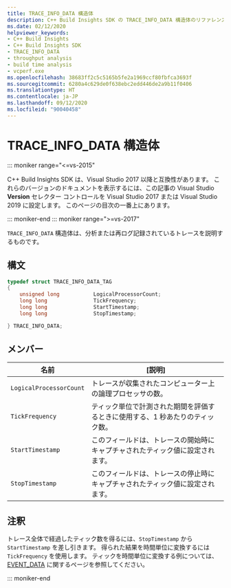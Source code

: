 ```yaml
---
title: TRACE_INFO_DATA 構造体
description: C++ Build Insights SDK の TRACE_INFO_DATA 構造体のリファレンス。
ms.date: 02/12/2020
helpviewer_keywords:
- C++ Build Insights
- C++ Build Insights SDK
- TRACE_INFO_DATA
- throughput analysis
- build time analysis
- vcperf.exe
ms.openlocfilehash: 38683ff2c5c5165b5fe2a1969ccf80fbfca3693f
ms.sourcegitcommit: 6280a4c629de0f638ebc2edd446de2a9b11f0406
ms.translationtype: HT
ms.contentlocale: ja-JP
ms.lasthandoff: 09/12/2020
ms.locfileid: "90040458"
---
```

# <a name="trace_info_data-structure"></a>TRACE_INFO_DATA 構造体

::: moniker range="<=vs-2015"

C++ Build Insights SDK は、Visual Studio 2017 以降と互換性があります。 これらのバージョンのドキュメントを表示するには、この記事の Visual Studio **Version** セレクター コントロールを Visual Studio 2017 または Visual Studio 2019 に設定します。 このページの目次の一番上にあります。

::: moniker-end
::: moniker range=">=vs-2017"

`TRACE_INFO_DATA` 構造体は、分析または再ログ記録されているトレースを説明するものです。

## <a name="syntax"></a>構文

```cpp
typedef struct TRACE_INFO_DATA_TAG
{
    unsigned long           LogicalProcessorCount;
    long long               TickFrequency;
    long long               StartTimestamp;
    long long               StopTimestamp;

} TRACE_INFO_DATA;
```

## <a name="members"></a>メンバー

| 名前 | [説明] |
|--|--|
| `LogicalProcessorCount` | トレースが収集されたコンピューター上の論理プロセッサの数。 |
| `TickFrequency` | ティック単位で計測された期間を評価するときに使用する、1 秒あたりのティック数。 |
| `StartTimestamp` | このフィールドは、トレースの開始時にキャプチャされたティック値に設定されます。 |
| `StopTimestamp` | このフィールドは、トレースの停止時にキャプチャされたティック値に設定されます。 |

## <a name="remarks"></a>注釈

トレース全体で経過したティック数を得るには、`StopTimestamp` から `StartTimestamp` を差し引きます。 得られた結果を時間単位に変換するには `TickFrequency` を使用します。 ティックを時間単位に変換する例については、[EVENT_DATA](event-data-struct.md) に関するページを参照してください。

::: moniker-end
